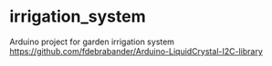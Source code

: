 # irrigation_system
Arduino project for garden irrigation system
https://github.com/fdebrabander/Arduino-LiquidCrystal-I2C-library
